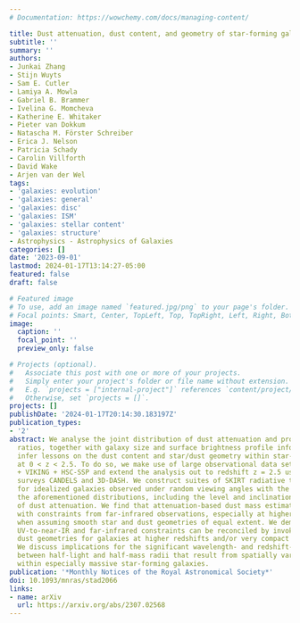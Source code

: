 ```yaml
---
# Documentation: https://wowchemy.com/docs/managing-content/

title: Dust attenuation, dust content, and geometry of star-forming galaxies
subtitle: ''
summary: ''
authors:
- Junkai Zhang
- Stijn Wuyts
- Sam E. Cutler
- Lamiya A. Mowla
- Gabriel B. Brammer
- Ivelina G. Momcheva
- Katherine E. Whitaker
- Pieter van Dokkum
- Natascha M. Förster Schreiber
- Erica J. Nelson
- Patricia Schady
- Carolin Villforth
- David Wake
- Arjen van der Wel
tags:
- 'galaxies: evolution'
- 'galaxies: general'
- 'galaxies: disc'
- 'galaxies: ISM'
- 'galaxies: stellar content'
- 'galaxies: structure'
- Astrophysics - Astrophysics of Galaxies
categories: []
date: '2023-09-01'
lastmod: 2024-01-17T13:14:27-05:00
featured: false
draft: false

# Featured image
# To use, add an image named `featured.jpg/png` to your page's folder.
# Focal points: Smart, Center, TopLeft, Top, TopRight, Left, Right, BottomLeft, Bottom, BottomRight.
image:
  caption: ''
  focal_point: ''
  preview_only: false

# Projects (optional).
#   Associate this post with one or more of your projects.
#   Simply enter your project's folder or file name without extension.
#   E.g. `projects = ["internal-project"]` references `content/project/deep-learning/index.md`.
#   Otherwise, set `projects = []`.
projects: []
publishDate: '2024-01-17T20:14:30.183197Z'
publication_types:
- '2'
abstract: We analyse the joint distribution of dust attenuation and projected axis
  ratios, together with galaxy size and surface brightness profile information, to
  infer lessons on the dust content and star/dust geometry within star-forming galaxies
  at 0 < z < 2.5. To do so, we make use of large observational data sets from KiDS
  + VIKING + HSC-SSP and extend the analysis out to redshift z = 2.5 using the HST
  surveys CANDELS and 3D-DASH. We construct suites of SKIRT radiative transfer models
  for idealized galaxies observed under random viewing angles with the aim of reproducing
  the aforementioned distributions, including the level and inclination dependence
  of dust attenuation. We find that attenuation-based dust mass estimates are at odds
  with constraints from far-infrared observations, especially at higher redshifts,
  when assuming smooth star and dust geometries of equal extent. We demonstrate that
  UV-to-near-IR and far-infrared constraints can be reconciled by invoking clumpier
  dust geometries for galaxies at higher redshifts and/or very compact dust cores.
  We discuss implications for the significant wavelength- and redshift-dependent differences
  between half-light and half-mass radii that result from spatially varying dust columns
  within especially massive star-forming galaxies.
publication: '*Monthly Notices of the Royal Astronomical Society*'
doi: 10.1093/mnras/stad2066
links:
- name: arXiv
  url: https://arxiv.org/abs/2307.02568
---
```

